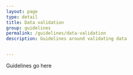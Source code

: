 ```yaml
---
layout: page
type: detail
title: Data validation
group: guidelines
permalink: /guidelines/data-validation
description: Guidelines around validating data


---
```


Guidelines go here
